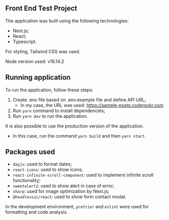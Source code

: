 ## Front End Test Project
The application was built using the following technologies:
- Next.js;
- React;
- Typescript.

For styling, Tailwind CSS was used.

Node version used: v16.14.2

## Running application
To run the application, follow these steps:

1. Create .env file based on .env.example file and define API URL;
    - In my case, the URL was used: https://sample-posts.coderockr.com
2. Run `yarn` command to install dependencies;
3. Run `yarn dev` to run the application.

It is also possible to use the production version of the application. 
- In this case, run the command `yarn build` and then `yarn start`.

## Packages used
- `dayjs`: used to format dates;
- `react-icons`: used to show icons;
- `react-infinite-scroll-component`: used to implement infinite scroll functionality;
- `sweetalert2`: used to show alert in case of error;
- `sharp`: used for image optimization by Next.js;
- `@headlessui/react`: used to show form contact modal.

In the development environment, `prettier` and `eslint` were used for formatting and code analysis.